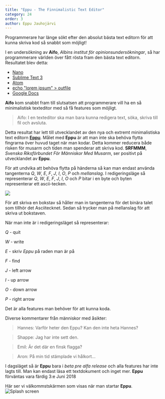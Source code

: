 ```yaml
---
title: "Eppu - The Finnimalistic Text Editor"
category: 24
order: 3
author: Eppu Jauhojärvi
---
```


Programmerare har länge sökt efter den absolut bästa text editorn för att kunna skriva kod så snabbt som möjligt! 

I en undersökning av **Aifo**, *Albins institut för opinionsundersökningar*, så har programmerare världen över fått rösta fram den bästa text editorn. Resultatet blev detta:

* [Nano](https://www.nano-editor.org/)
* [Sublime Text 3](https://www.sublimetext.com/3)
* [Atom](https://atom.io/)
* [echo "lorem ipsum" > outfile](https://en.wikipedia.org/wiki/Echo_(command))
* [Google Docs](https://www.google.se/intl/sv/docs/about/)

**Aifo** kom snabbt fram till slutsatsen att programmerare vill ha en så minimalistisk texteditor med så få features som möjligt.
> Aifo: I en texteditor ska man bara kunna redigera text, söka, skriva till fil och avsluta.

Detta resultat har lett till utvecklandet av den nya och extremt minimalistiska text editorn [**Eppu**](https://github.com/remnestal/eppu). Målet med **Eppu** är att man inte ska behöva flytta fingrarna över huvud taget när man kodar. Detta kommer reducera både risken för musarm och tiden man spenderar att skriva kod. **SRFMMM**, *Svenska Riksförbundet För Människor Med Musarm*, ser positivt på utvecklandet av **Eppu**.

För att undvika att behöva flytta på händerna så kan man endast använda tangenterna *Q*, *W*, *E*, *F*, *J*, *I*, *O*, *P* och *mellanslag*.
I redigeringsläge så representerar *Q*, *W*, *E*, *F*, *J*, *I*, *O* och *P* bitar i en byte och byten representerar ett ascii-tecken.

<img class="svg keflafel bla-mat" src="http://dbuggen.s3-eu-west-1.amazonaws.com/bla-mat/eppu-ascii.png">

För att skriva en bokstav så håller man in tangenterna för det binära talet som tillhör det Asciitecknet. Sedan så trycker man på mellanslag för att skriva ut bokstaven.

När man inte är i redigeringsläget så representerar:

*Q* - quit

*W* - write

*E* - skriv *Eppu* på raden man är på

*F* - find

*J* - left arrow

*I* - up arrow

*O* - down arrow

*P* - right arrow


Det är alla features man behöver för att kunna koda.

Diverse kommentarer från människor med åsikter:
> Hannes: Varför heter den Eppu? Kan den inte heta Hannes?

> Shappe: Jag har inte sett den.

> Emil: Är det där en finsk flagga?

> Aron: På min tid stämplade vi hålkort...

I dagsläget så är **Eppu** bara i *beta pre alfa release* och alla features har inte lagts till. Man kan endast läsa ett textdokument och inget mer. **Eppu** förväntas vara färdig 3:e Juni 2018 

Här ser vi välkommstskärmen som visas när man startar **Eppu**.
![Splash screen](https://i.imgur.com/kg05TKF.pngg "Splash screen")